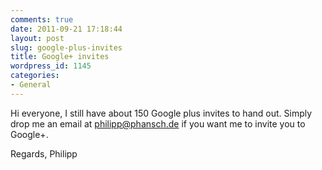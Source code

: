 ```yaml
---
comments: true
date: 2011-09-21 17:18:44
layout: post
slug: google-plus-invites
title: Google+ invites
wordpress_id: 1145
categories:
- General
---
```


Hi everyone, I still have about 150 Google plus invites to hand out.
Simply drop me an email at [philipp@phansch.de](mailto:philipp@phansch.de) if you want me to invite you to Google+.

Regards,
Philipp
